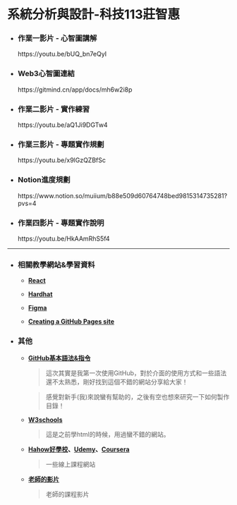 # 系統分析與設計-科技113莊智惠
<!DOCTYPE html>
<html>

<body>

* <h3>作業一影片 - 心智圖講解</h3>
  https://youtu.be/bUQ_bn7eQyI
     
* <h3>Web3心智圖連結</h3>
  https://gitmind.cn/app/docs/mh6w2i8p
  
* <h3>作業二影片 - 實作練習</h3>
  https://youtu.be/aQ1Ji9DGTw4
  
* <h3>作業三影片 - 專題實作規劃</h3>
  https://youtu.be/x9lGzQZBfSc
  
* <h3>Notion進度規劃</h3>
  https://www.notion.so/muiium/b88e509d60764748bed9815314735281?pvs=4

* <h3>作業四影片 - 專題實作說明</h3>
  https://youtu.be/HkAAmRhS5f4
---
* <h3>相關教學網站&學習資料</h3>
  
  - **[React](https://zh-hant.reactjs.org/tutorial/tutorial.html)**
  
  - **[Hardhat](https://hardhat.org/tutorial/creating-a-new-hardhat-project)**
  
  - **[Figma](https://www.figma.com/files/recent?fuid=1227531073817014101)**
  
  - **[Creating a GitHub Pages site](https://docs.github.com/en/pages/getting-started-with-github-pages/creating-a-github-pages-site)**
  
* <h3>其他</h3>

  - **[GitHub基本語法&指令](https://gist.github.com/billy3321/1001749662c370887c63bb30f26c9e6e)**
    
    > 這次其實是我第一次使用GitHub，對於介面的使用方式和一些語法還不太熟悉，剛好找到這個不錯的網站分享給大家！
    
    > 感覺對新手(我)來說蠻有幫助的，之後有空也想來研究一下如何製作目錄！
  
  - **[W3schools](https://www.w3schools.com/html/default.asp)**
    
    > 這是之前學html的時候，用過蠻不錯的網站。
  
  - **[Hahow好學校](https://hahow.in/search?query=web3)、[Udemy](https://www.udemy.com/topic/smart-contracts/?sort=price-high-to-low&persist_locale&locale=zh_TW)、[Coursera](https://www.coursera.org/search?query=web3&)**
      
    > 一些線上課程網站
    
  - **[老師的影片](https://youtube.com/playlist?list=PLH3VeiMX0ckiCqHLpLIBOMXQRtF_Vs3Eo)**
  
    > 老師的課程影片
    
</body>
</html>
